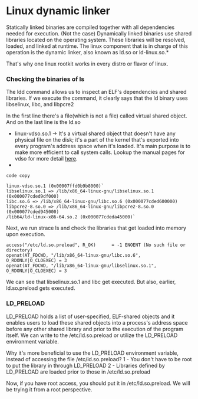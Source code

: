 # Linux dynamic linker
Statically linked binaries are compiled together with all dependencies needed for execution. (Not the case)
Dynamically linked binaries use shared libraries located on the operating system. These libraries will be resolved, loaded, and linked at runtime. The linux component that is in charge of this operation is the dynamic linker,
 also known as ld.so or ld-linux.so.*

That's why one linux rootkit works in every distro or flavor of linux.

### Checking the binaries of ls

The ldd command allows us to inspect an ELF's dependencies and shared libraries.
If we execute the command, it clearly says that the ld binary uses libselinux, libc, and libpcre2

In the first line there's a file(which is not a file) called virtual shared object.
And on the last line is the ld.so
- linux-vdso.so.1 -> It's a virtual shared object that doesn't have any physical file on the disk; it's a part 
of the kernel that's exported into every program's address space when it's loaded. It's main purpose is to make more efficient to call system calls. Lookup the manual pages for vdso for more detail [here](https://man7.org/linux/man-pages/man7/vdso.7.html).
-  
`code copy`

```
linux-vdso.so.1 (0x00007ffd0b9b8000)`
libselinux.so.1 => /lib/x86_64-linux-gnu/libselinux.so.1 (0x000077cded9df000)
libc.so.6 => /lib/x86_64-linux-gnu/libc.so.6 (0x000077cded600000)
libpcre2-8.so.0 => /lib/x86_64-linux-gnu/libpcre2-8.so.0 (0x000077cded945000)
/lib64/ld-linux-x86-64.so.2 (0x000077cdeda45000)`
```

Next, we run strace ls and check the libraries that get loaded into memory upon execution.


```
access("/etc/ld.so.preload", R_OK)      = -1 ENOENT (No such file or directory)
openat(AT_FDCWD, "/lib/x86_64-linux-gnu/libc.so.6", O_RDONLY|O_CLOEXEC) = 3
openat(AT_FDCWD, "/lib/x86_64-linux-gnu/libselinux.so.1", O_RDONLY|O_CLOEXEC) = 3
```

We can see that libselinux.so.1 and libc get executed. But also, earlier, ld.so.preload gets executed.

### LD_PRELOAD
LD_PRELOAD holds a list of user-specified, ELF-shared objects and it enables users to load these shared objects into
a process's address space before any other shared library and prior to the execution of the program itself.
We can write to the /etc/ld.so.preload or utilize the LD_PRELOAD environment variable.

Why it's more beneficial to use the LD_PRELOAD environment variable, instead of accessing the file /etc/ld.so.preload?
1 - You don't have to be root to put the library in through LD_PRELOAD
2 - Libraries defined by LD_PRELOAD are loaded prior to those in /etc/ld.so.preload

Now, if you have root access, you should put it in /etc/ld.so.preload.
We will be trying it from a root perspective.



